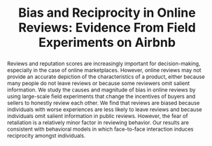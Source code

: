 ---
layout: none
title: "Bias and Reciprocity in Online Reviews: Evidence From Field Experiments on Airbnb"
category: research
abstract: Reviews and reputation scores are increasingly important for decision-making, especially in the case of online marketplaces. However, online reviews may not provide an accurate depiction of the characteristics of a product, either because many people do not leave reviews or because some reviewers omit salient information. We study the causes and magnitude of bias in online reviews by using large-scale field experiments that change the incentives of buyers and sellers to honestly review each other. We find that reviews are biased because individuals with worse experiences are less likely to leave reviews and because individuals omit salient information in public reviews. However, the fear of retaliation is a relatively minor factor in reviewing behavior. Our results are consistent with behavioral models in which face-to-face interaction induces reciprocity amongst individuals.
journal: 
link: "/assets/abstract_WISE.pdf"
js: "toggleMe('reviews'); return false;"
js_abbrev: 'reviews'
priority: 2
other: To Be Presented at <a href = 'http://codecon.net/'> The Conference for Digital Experimentation </a>
coauthors: (with Elena Grewal, David Holtz, and Matthew Pearson)
bib: <br> @article{reportingandreciprocity,
  title={Reporting Bias and Reciprocity in Online Reviews&#58; Evidence From Field Experiments on Airbnb},
  author={Fradkin, Andrey and Grewal, Elena and Holtz, David and Pearson, Matthew},
  year={2014}}
bibjs: "toggleMe('reviews_bib'); return false;"
bib_abbrev: 'reviews_bib'
---